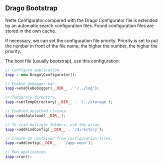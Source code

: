 ## Drago Bootstrap

Nette Configurator compared with the Drago Configurator file is extended by an automatic
search configuration files. Found configuration files are stored in the own cache.

If necessary, we can set the configuration file priority. Priority is set to put the number
in front of the file name, the higher the number, the higher the priority.

The boot file (usually bootstrap), use this configuration:

```php
// Configure application.
$app = new Drago\Configurator();

// Enable debagger bar.
$app->enableDebugger(__DIR__ . '/../log');

// Temporary directory.
$app->setTempDirectory(__DIR__ . '/../storage');

// Enabled autoload classes.
$app->addAutoload(__DIR__);

// To scan multiple folders, use the array.
$app->addFindConfig(__DIR__ . '/directory');

// Create DI container from configuration files.
$app->addConfig(__DIR__ . '/app.neon');

// Run application.
$app->run();
```
